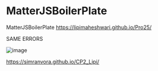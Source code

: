 # MatterJSBoilerPlate
MatterJSBoilerPlate
https://lipimaheshwari.github.io/Pro25/

SAME ERRORS

![image](https://user-images.githubusercontent.com/74184843/112324229-91179b00-8cd8-11eb-87df-7484afe8c8c0.png)


https://simranvora.github.io/CP2_Lipi/
